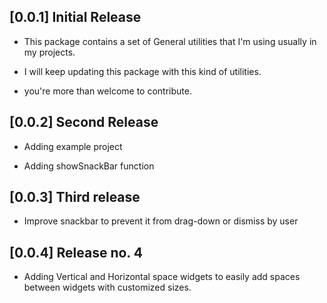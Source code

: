 ## [0.0.1] Initial Release

* This package contains a set of General utilities that I'm using usually in my projects.

* I will keep updating this package with this kind of utilities. 

* you're more than welcome to contribute.

## [0.0.2] Second Release

* Adding example project

* Adding showSnackBar function

## [0.0.3] Third release

* Improve snackbar to prevent it from drag-down or dismiss by user

## [0.0.4] Release no. 4

* Adding Vertical and Horizontal space widgets to easily add spaces between widgets with customized sizes.
